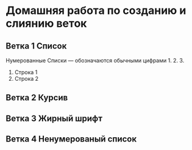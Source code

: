 # Домашняя работа по созданию и слиянию веток

## Ветка 1 Список

Нумерованные Списки — обозначаются
обычными цифрами 1. 2. 3.

1. Строка 1
2. Строка 2

## Ветка 2 Курсив

## Ветка 3 Жирный шрифт

## Ветка 4 Ненумерованый список
